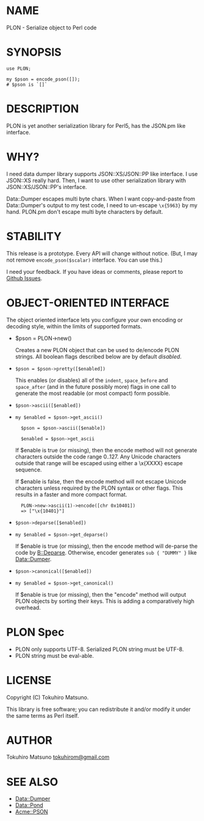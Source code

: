 # NAME

PLON - Serialize object to Perl code

# SYNOPSIS

    use PLON;

    my $pson = encode_pson([]);
    # $pson is `[]`

# DESCRIPTION

PLON is yet another serialization library for Perl5, has the JSON.pm like interface.

# WHY?

I need data dumper library supports JSON::XS/JSON::PP like interface.
I use JSON::XS really hard. Then, I want to use other serialization library with JSON::XS/JSON::PP's interface.

Data::Dumper escapes multi byte chars. When I want copy-and-paste from Data::Dumper's output to my test code, I need to un-escape `\x{5963}` by my hand. PLON.pm don't escape multi byte characters by default.

# STABILITY

This release is a prototype. Every API will change without notice.
(But, I may not remove `encode_pson($scalar)` interface. You can use this.)

I need your feedback. If you have ideas or comments, please report to [Github Issues](https://github.com/tokuhirom/PLON/issues).

# OBJECT-ORIENTED INTERFACE

The object oriented interface lets you configure your own encoding or
decoding style, within the limits of supported formats.

- $pson = PLON->new()

    Creates a new PLON object that can be used to de/encode PLON
    strings. All boolean flags described below are by default _disabled_.

- `$pson = $pson->pretty([$enabled])`

    This enables (or disables) all of the `indent`, `space_before` and
    `space_after` (and in the future possibly more) flags in one call to
    generate the most readable (or most compact) form possible.

- `$pson->ascii([$enabled])`
- `my $enabled = $pson->get_ascii()`

        $pson = $pson->ascii([$enable])

        $enabled = $pson->get_ascii

    If $enable is true (or missing), then the encode method will not generate characters outside
    the code range 0..127. Any Unicode characters outside that range will be escaped using either
    a \\x{XXXX} escape sequence.

    If $enable is false, then the encode method will not escape Unicode characters unless
    required by the PLON syntax or other flags. This results in a faster and more compact format.

        PLON->new->ascii(1)->encode([chr 0x10401])
        => ["\x{10401}"]

- `$pson->deparse([$enabled])`
- `my $enabled = $pson->get_deparse()`

    If $enable is true (or missing), then the encode method will de-parse the code by [B::Deparse](https://metacpan.org/pod/B::Deparse).
    Otherwise, encoder generates `sub { "DUMMY" }` like [Data::Dumper](https://metacpan.org/pod/Data::Dumper).

- `$pson->canonical([$enabled])`
- `my $enabled = $pson->get_canonical()`

    If $enable is true (or missing), then the "encode" method will output
    PLON objects by sorting their keys. This is adding a comparatively
    high overhead.

# PLON Spec

- PLON only supports UTF-8. Serialized PLON string must be UTF-8.
- PLON string must be eval-able.

# LICENSE

Copyright (C) Tokuhiro Matsuno.

This library is free software; you can redistribute it and/or modify
it under the same terms as Perl itself.

# AUTHOR

Tokuhiro Matsuno <tokuhirom@gmail.com>

# SEE ALSO

- [Data::Dumper](https://metacpan.org/pod/Data::Dumper)
- [Data::Pond](https://metacpan.org/pod/Data::Pond)
- [Acme::PSON](https://metacpan.org/pod/Acme::PSON)
